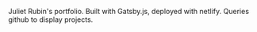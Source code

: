 Juliet Rubin's portfolio. Built with Gatsby.js, deployed with netlify. Queries github to display projects. 
